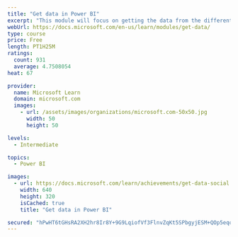 ```yaml
---
title: "Get data in Power BI"
excerpt: "This module will focus on getting the data from the different data sources and importing it into Power BI by using Power Query."
webUrl: https://docs.microsoft.com/en-us/learn/modules/get-data/
type: course
price: Free
length: PT1H25M
ratings:
  count: 931
  average: 4.7508054
heat: 67

provider:
  name: Microsoft Learn
  domain: microsoft.com
  images:
    - url: /assets/images/organizations/microsoft.com-50x50.jpg
      width: 50
      height: 50

levels:
  - Intermediate

topics:
  - Power BI

images:
  - url: https://docs.microsoft.com/learn/achievements/get-data-social.png
    width: 640
    height: 320
    isCached: true
    title: "Get data in Power BI"

secured: "hPwHT6tGHsRA2XH2hr8Ir8Y+9G9LqiofVf3FlnvZqKt5SPbgyjESM+QOp5eqohBsVTOuM7IqEUyoBcoYkx9w4ClwAKKAUo6Ni/Jj7CgHPHEOLoleSWDk5q0bML+ZPy0Pkt3RTKlmZkdvrJVtW+tGTJLigQfRRrdIxs3806m8Mvgu8TAna5EU7RXkwnUOwjJCzCarEHVsY4GnxNYeF04TQJoJXl+rxuffSqdLLRZYzPe1Z7aKofpkW/YTwk0L/NBRBX+PvkuFwHwUMe7dbdyy0urUKbQkFK/acNsMmtbrrchfEtPW+c3WdVAYzze63JUs5D0KT/YnURQQ4qipBTic9IpUspyle4KZLBsMNJZTyCiopLO/Hvux74g8eY+lBpRs4qpM9f6QqAja88Vw2hD8Bu4hU2yFLvRvB6/0abLtQr4=;Awbhq/IoXLhBj4r7MfYAqw=="
---
```


